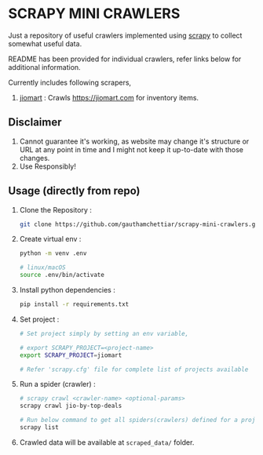 # SCRAPY MINI CRAWLERS
Just a repository of useful crawlers implemented using [scrapy](https://github.com/scrapy/scrapy) to collect somewhat useful data.

README has been provided for individual crawlers, refer links below for additional information.

Currently includes following scrapers,
1. [jiomart](jiomart/) : Crawls https://jiomart.com for inventory items.


## Disclaimer
1. Cannot guarantee it's working, as website may change it's structure or URL at any point in time and I might not keep it up-to-date with those changes.
2. Use Responsibly!


## Usage (directly from repo)
1. Clone the Repository : 
    ```bash
    git clone https://github.com/gauthamchettiar/scrapy-mini-crawlers.git
    ```
2. Create virtual env : 
    ```bash
    python -m venv .env

    # linux/macOS
    source .env/bin/activate
    ```
3. Install python dependencies : 
    ```bash
    pip install -r requirements.txt
    ```
4. Set project : 
    ```bash
    # Set project simply by setting an env variable,
    
    # export SCRAPY_PROJECT=<project-name>
    export SCRAPY_PROJECT=jiomart

    # Refer 'scrapy.cfg' file for complete list of projects available
    ```
5. Run a spider (crawler) :
    ```bash
    # scrapy crawl <crawler-name> <optional-params>
    scrapy crawl jio-by-top-deals

    # Run below command to get all spiders(crawlers) defined for a project
    scrapy list
    ```
6. Crawled data will be available at `scraped_data/` folder.
